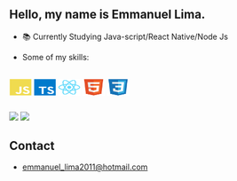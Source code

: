 ## Hello, my name is Emmanuel Lima.
- 📚 Currently Studying Java-script/React Native/Node Js

- Some of my skills:

</div>
  <div style="display: inline_block"><br>
  <img align="center" alt="emanuel-Js" height="30" width="40" src="https://raw.githubusercontent.com/devicons/devicon/master/icons/javascript/javascript-plain.svg">
  <img align="center" alt="emanuel-Ts" height="30" width="40" src="https://raw.githubusercontent.com/devicons/devicon/master/icons/typescript/typescript-plain.svg">
  <img align="center" alt="emanuel-React" height="30" width="40" src="https://raw.githubusercontent.com/devicons/devicon/master/icons/react/react-original.svg">
  <img align="center" alt="emanuel-HTML" height="30" width="40" src="https://raw.githubusercontent.com/devicons/devicon/master/icons/html5/html5-original.svg">
  <img align="center" alt="emanuel-CSS" height="30" width="40" src="https://raw.githubusercontent.com/devicons/devicon/master/icons/css3/css3-original.svg">
</div> 
  
  ##
  
<div>
  <a href="https://www.instagram.com/emmanuellima09/" target="_blank"><img src="https://img.shields.io/badge/-Instagram-%23E4405F?style=for-the-badge&logo=instagram&logoColor=white" target="_blank"></a>
  <a href="https://www.linkedin.com/in/emmanuel-lima-11ba8120b/" target="_blank"><img src="https://img.shields.io/badge/-LinkedIn-%230077B5?style=for-the-badge&logo=linkedin&logoColor=white" target="_blank"></a> 
 </div>

 ## Contact
* emmanuel_lima2011@hotmail.com
